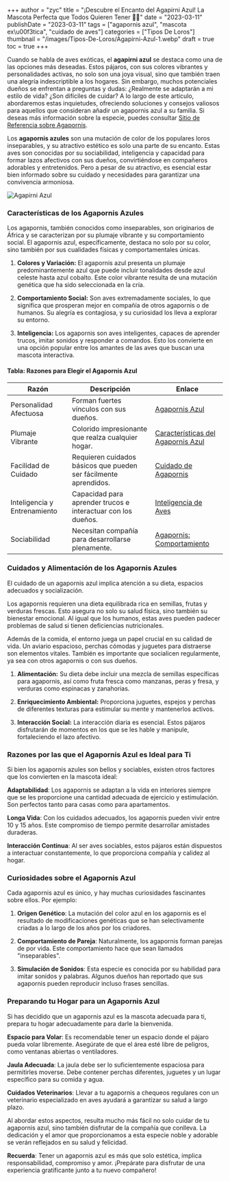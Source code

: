 +++
author = "zyc"
title = "¡Descubre el Encanto del Agapirni Azul! La Mascota Perfecta que Todos Quieren Tener 🦜✨"
date = "2023-03-11"
publishDate = "2023-03-11"
tags = ["agapornis azul", "mascota ex\u00f3tica", "cuidado de aves"]
categories = ["Tipos De Loros"]
thumbnail = "/images/Tipos-De-Loros/Agapirni-Azul-1.webp"
draft = true
toc = true
+++


Cuando se habla de aves exóticas, el **agapirni azul** se destaca como una de las opciones más deseadas. Estos pájaros, con sus colores vibrantes y personalidades activas, no solo son una joya visual, sino que también traen una alegría indescriptible a los hogares. Sin embargo, muchos potenciales dueños se enfrentan a preguntas y dudas: ¿Realmente se adaptarán a mi estilo de vida? ¿Son difíciles de cuidar? A lo largo de este artículo, abordaremos estas inquietudes, ofreciendo soluciones y consejos valiosos para aquellos que consideran añadir un agapornis azul a su familia. Si deseas más información sobre la especie, puedes consultar [Sitio de Referencia sobre Agapornis](https://www.agapornishuelva.com/agapornis-azul/).

Los **agapornis azules** son una mutación de color de los populares loros inseparables, y su atractivo estético es solo una parte de su encanto. Estas aves son conocidas por su sociabilidad, inteligencia y capacidad para formar lazos afectivos con sus dueños, convirtiéndose en compañeros adorables y entretenidos. Pero a pesar de su atractivo, es esencial estar bien informado sobre su cuidado y necesidades para garantizar una convivencia armoniosa.

![Agapirni Azul](/images/Tipos-De-Loros/Agapirni-Azul-1.webp)

### Características de los Agapornis Azules

Los agapornis, también conocidos como inseparables, son originarios de África y se caracterizan por su plumaje vibrante y su comportamiento social. El agapornis azul, específicamente, destaca no solo por su color, sino también por sus cualidades físicas y comportamentales únicas.

1. **Colores y Variación:** El agapornis azul presenta un plumaje predominantemente azul que puede incluir tonalidades desde azul celeste hasta azul cobalto. Este color vibrante resulta de una mutación genética que ha sido seleccionada en la cría.
   
2. **Comportamiento Social:** Son aves extremadamente sociales, lo que significa que prosperan mejor en compañía de otros agapornis o de humanos. Su alegría es contagiosa, y su curiosidad los lleva a explorar su entorno.

3. **Inteligencia:** Los agapornis son aves inteligentes, capaces de aprender trucos, imitar sonidos y responder a comandos. Esto los convierte en una opción popular entre los amantes de las aves que buscan una mascota interactiva.

#### Tabla: Razones para Elegir el Agapornis Azul

| **Razón**                     | **Descripción**                                                         | **Enlace**                                          |
|-------------------------------|-------------------------------------------------------------------------|----------------------------------------------------|
| Personalidad Afectuosa        | Forman fuertes vínculos con sus dueños.                                 | [Agapornis Azul](https://mascotazas.com/agapornis-azul/)  |
| Plumaje Vibrante              | Colorido impresionante que realza cualquier hogar.                       | [Características del Agapornis Azul](https://locasmascotas.com/agaporni-azul/) |
| Facilidad de Cuidado          | Requieren cuidados básicos que pueden ser fácilmente aprendidos.        | [Cuidado de Agapornis](https://pajarodelamor.com/especies-y-variedades/colores-y-mutaciones/introduccion-al-agaporni-azul-o-inseparables-azules/) |
| Inteligencia y Entrenamiento  | Capacidad para aprender trucos e interactuar con los dueños.           | [Inteligencia de Aves](https://todosobreagapornis.info/agapornis-azul/)  |
| Sociabilidad                  | Necesitan compañía para desarrollarse plenamente.                        | [Agapornis: Comportamiento](https://biodivermundo.com/agapornis-azul/)  |

### Cuidados y Alimentación de los Agapornis Azules

El cuidado de un agapornis azul implica atención a su dieta, espacios adecuados y socialización. 

Los agapornis requieren una dieta equilibrada rica en semillas, frutas y verduras frescas. Esto asegura no solo su salud física, sino también su bienestar emocional. Al igual que los humanos, estas aves pueden padecer problemas de salud si tienen deficiencias nutricionales.

Además de la comida, el entorno juega un papel crucial en su calidad de vida. Un aviario espacioso, perchas cómodas y juguetes para distraerse son elementos vitales. También es importante que socialicen regularmente, ya sea con otros agapornis o con sus dueños.

1. **Alimentación:** Su dieta debe incluir una mezcla de semillas específicas para agapornis, así como fruta fresca como manzanas, peras y fresa, y verduras como espinacas y zanahorias. 

2. **Enriquecimiento Ambiental:** Proporciona juguetes, espejos y perchas de diferentes texturas para estimular su mente y mantenerlos activos. 

3. **Interacción Social:** La interacción diaria es esencial. Estos pájaros disfrutarán de momentos en los que se les hable y manipule, fortaleciendo el lazo afectivo.

### Razones por las que el Agapornis Azul es Ideal para Ti

Si bien los agapornis azules son bellos y sociables, existen otros factores que los convierten en la mascota ideal: 

**Adaptabilidad**: Los agapornis se adaptan a la vida en interiores siempre que se les proporcione una cantidad adecuada de ejercicio y estimulación. Son perfectos tanto para casas como para apartamentos.

**Longa Vida**: Con los cuidados adecuados, los agapornis pueden vivir entre 10 y 15 años. Este compromiso de tiempo permite desarrollar amistades duraderas.

**Interacción Continua**: Al ser aves sociables, estos pájaros están dispuestos a interactuar constantemente, lo que proporciona compañía y calidez al hogar.

### Curiosidades sobre el Agapornis Azul

Cada agapornis azul es único, y hay muchas curiosidades fascinantes sobre ellos. Por ejemplo:

1. **Origen Genético**: La mutación del color azul en los agapornis es el resultado de modificaciones genéticas que se han selectivamente criadas a lo largo de los años por los criadores.

2. **Comportamiento de Pareja**: Naturalmente, los agapornis forman parejas de por vida. Este comportamiento hace que sean llamados "inseparables".

3. **Simulación de Sonidos**: Esta especie es conocida por su habilidad para imitar sonidos y palabras. Algunos dueños han reportado que sus agapornis pueden reproducir incluso frases sencillas.

### Preparando tu Hogar para un Agapornis Azul

Si has decidido que un agapornis azul es la mascota adecuada para ti, prepara tu hogar adecuadamente para darle la bienvenida.

**Espacio para Volar**: Es recomendable tener un espacio donde el pájaro pueda volar libremente. Asegúrate de que el área esté libre de peligros, como ventanas abiertas o ventiladores. 

**Jaula Adecuada**: La jaula debe ser lo suficientemente espaciosa para permitirles moverse. Debe contener perchas diferentes, juguetes y un lugar específico para su comida y agua.

**Cuidados Veterinarios**: Llevar a tu agapornis a chequeos regulares con un veterinario especializado en aves ayudará a garantizar su salud a largo plazo. 

Al abordar estos aspectos, resulta mucho más fácil no solo cuidar de tu agapornis azul, sino también disfrutar de la compañía que conlleva. La dedicación y el amor que proporcionamos a esta especie noble y adorable se verán reflejados en su salud y felicidad. 

**Recuerda**: Tener un agapornis azul es más que solo estética, implica responsabilidad, compromiso y amor. ¡Prepárate para disfrutar de una experiencia gratificante junto a tu nuevo compañero!
